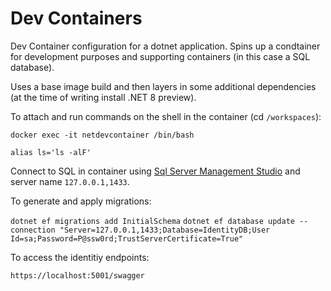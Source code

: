 # Dev Containers 

Dev Container configuration for a dotnet application. Spins up a condtainer for development purposes and supporting containers (in this case a SQL database).

Uses a base image build and then layers in some additional dependencies (at the time of writing install .NET 8 preview).

To attach and run commands on the shell in the container (cd `/workspaces`):

`docker exec -it netdevcontainer /bin/bash`

`alias ls='ls -alF'`

Connect to SQL in container using [Sql Server Management Studio](https://learn.microsoft.com/en-us/sql/ssms/download-sql-server-management-studio-ssms) and server name `127.0.0.1,1433`.

To generate and apply migrations:

`dotnet ef migrations add InitialSchema`
`dotnet ef database update --connection "Server=127.0.0.1,1433;Database=IdentityDB;User Id=sa;Password=P@ssw0rd;TrustServerCertificate=True"`

To access the identitiy endpoints:

`https://localhost:5001/swagger`
